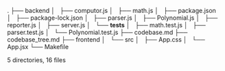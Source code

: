 .
├── backend
│   ├── computor.js
│   ├── math.js
│   ├── package.json
│   ├── package-lock.json
│   ├── parser.js
│   ├── Polynomial.js
│   ├── reporter.js
│   ├── server.js
│   └── __tests__
│       ├── math.test.js
│       ├── parser.test.js
│       └── Polynomial.test.js
├── codebase.md
├── codebase_tree.md
├── frontend
│   └── src
│       ├── App.css
│       └── App.jsx
└── Makefile

5 directories, 16 files

